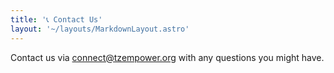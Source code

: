 ```yaml
---
title: '📞 Contact Us'
layout: '~/layouts/MarkdownLayout.astro'
---
```


Contact us via [connect@tzempower.org](mailto:connect@tzempower.org) with any questions you might have.
